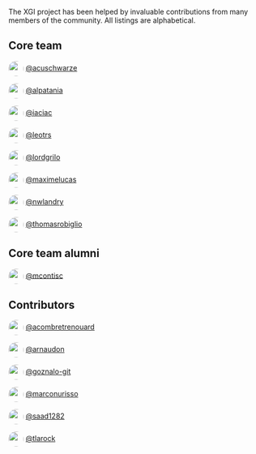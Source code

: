 The XGI project has been helped by invaluable contributions from many members of the community. All listings are alphabetical.

## Core team

<img src="https://github.com/acuschwarze.png" width="30" height="30" halign=center style="border-radius: 50%; vertical-align: middle;"/> [@acuschwarze](https://github.com/acuschwarze)

<img src="https://github.com/alpatania.png" width="30" height="30" halign=center style="border-radius: 50%; vertical-align: middle;"/> [@alpatania](https://github.com/alpatania)

<img src="https://github.com/iaciac.png" width="30" height="30" halign=center style="border-radius: 50%; vertical-align: middle;"/> [@iaciac](https://github.com/iaciac)

<img src="https://github.com/leotrs.png" width="30" height="30" halign=center style="border-radius: 50%; vertical-align: middle;"/> [@leotrs](https://github.com/leotrs)

<img src="https://github.com/lordgrilo.png" width="30" height="30" halign=center style="border-radius: 50%; vertical-align: middle;"/> [@lordgrilo](https://github.com/lordgrilo)

<img src="https://github.com/maximelucas.png" width="30" height="30" halign=center style="border-radius: 50%; vertical-align: middle;"/> [@maximelucas](https://github.com/maximelucas)

<img src="https://github.com/nwlandry.png" width="30" height="30" halign=center style="border-radius: 50%; vertical-align: middle;"/> [@nwlandry](https://github.com/nwlandry)


<img src="https://github.com/thomasrobiglio.png" width="30" height="30" halign=center style="border-radius: 50%; vertical-align: middle;"/> [@thomasrobiglio](https://github.com/thomasrobiglio)


## Core team alumni

<img src="https://github.com/mcontisc.png" width="30" height="30" halign=center style="border-radius: 50%; vertical-align: middle;"/> [@mcontisc](https://github.com/mcontisc)


## Contributors

<img src="https://github.com/acombretrenouard.png" width="30" height="30" halign=center style="border-radius: 50%; vertical-align: middle;"/>  [@acombretrenouard](https://github.com/acombretrenouard)

<img src="https://github.com/arnaudon.png" width="30" height="30" halign=center style="border-radius: 50%; vertical-align: middle;"/> [@arnaudon](https://github.com/arnaudon)

<img src="https://github.com/goznalo-git.png" width="30" height="30" halign=center style="border-radius: 50%; vertical-align: middle;"/>  [@goznalo-git](https://github.com/goznalo-git)

<img src="https://github.com/marconurisso.png" width="30" height="30" halign=center style="border-radius: 50%; vertical-align: middle;"/>  [@marconurisso](https://github.com/marconurisso)

<img src="https://github.com/saad1282.png" width="30" height="30" halign=center style="border-radius: 50%; vertical-align: middle;"/> [@saad1282](https://github.com/saad1282)

<img src="https://github.com/tlarock.png" width="30" height="30" halign=center style="border-radius: 50%; vertical-align: middle;"/> [@tlarock](https://github.com/tlarock)